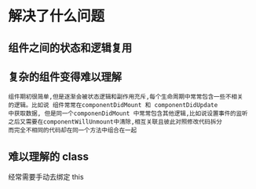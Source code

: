 # 解决了什么问题

## 组件之间的状态和逻辑复用

## 复杂的组件变得难以理解

    组件期初很简单,但是逐渐会被状态逻辑和副作用充斥,每个生命周期中常常包含一些不相关
    的逻辑。比如说 组件常常在componentDidMount 和 componentDidUpdate
    中获取数据, 但是同一个componenDidMount 中常常包含其他逻辑,比如说设置事件的监听
    之后又需要在componentWillUnmount中清除,相互关联且彼此对照修改代码拆分
    而完全不相同的代码却在同一个方法中组合在一起

## 难以理解的 class

经常需要手动去绑定 this
